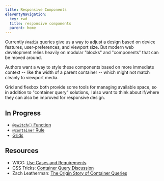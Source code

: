 ```yaml
---
title: Responsive Components
eleventyNavigation:
  key: rwd
  title: responsive components
  parent: home
---
```


Currently `@media` queries give us a way to adjust a design
based on device features, user-preferences, and viewport size.
But modern web development relies heavily on modular
"blocks" and "components"
that can be moved around.

Authors want a way to style these components
based on more immediate context --
like the width of a parent container --
which might not match cleanly to viewport media.

Grid and flexbox both provide some tools
for managing available space,
so in addition to "container query" solutions,
I also want to think about if/where they can also be improved
for responsive design.

## In Progress

- [`@switch()` Function](switch/)
- [`@container` Rule](query/)
- [Grids](grids/)

## Resources

- WICG: [Use Cases and Requirements](https://wicg.github.io/cq-usecases/)
- CSS Tricks: [Container Query Discussion](https://css-tricks.com/container-query-discussion/)
- Zach Leatherman: [The Origin Story of Container Queries](https://www.zachleat.com/web/origin-container-queries/)
